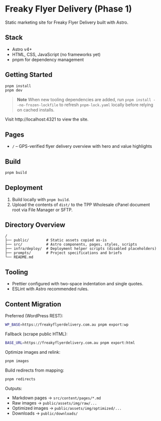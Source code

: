 # Freaky Flyer Delivery (Phase 1)

Static marketing site for Freaky Flyer Delivery built with Astro.

## Stack

- Astro v4+
- HTML, CSS, JavaScript (no frameworks yet)
- pnpm for dependency management

## Getting Started

```bash
pnpm install
pnpm dev
```

> **Note**
> When new tooling dependencies are added, run `pnpm install --no-frozen-lockfile` to refresh `pnpm-lock.yaml` locally before relying on cached installs.

Visit http://localhost:4321 to view the site.

## Pages

- `/` – GPS-verified flyer delivery overview with hero and value highlights

## Build

```bash
pnpm build
```

## Deployment

1. Build locally with `pnpm build`.
2. Upload the contents of `dist/` to the TPP Wholesale cPanel document root via File Manager or SFTP.

## Directory Overview

```
/
├── public/        # Static assets copied as-is
├── src/           # Astro components, pages, styles, scripts
├── infra/deploy/  # Deployment helper scripts (disabled placeholders)
├── prompts/       # Project specifications and briefs
└── README.md
```

## Tooling

- Prettier configured with two-space indentation and single quotes.
- ESLint with Astro recommended rules.

## Content Migration

Preferred (WordPress REST):

```bash
WP_BASE=https://freakyflyerdelivery.com.au pnpm export:wp
```

Fallback (scrape public HTML):

```bash
BASE_URL=https://freakyflyerdelivery.com.au pnpm export:html
```

Optimize images and relink:

```bash
pnpm images
```

Build redirects from mapping:

```bash
pnpm redirects
```

Outputs:

- Markdown pages → `src/content/pages/*.md`
- Raw images → `public/assets/img/raw/...`
- Optimized images → `public/assets/img/optimized/...`
- Downloads → `public/downloads/`

